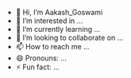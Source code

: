 - 👋 Hi, I’m Aakash_Goswami
- 👀 I’m interested in ...
- 🌱 I’m currently learning ...
- 💞️ I’m looking to collaborate on ...
- 📫 How to reach me ...
- 😄 Pronouns: ...
- ⚡ Fun fact: ...

<!---
goswamiAAKASH/goswamiAAKASH is a ✨ special ✨ repository because its `README.md` (this file) appears on your GitHub profile.
You can click the Preview link to take a look at your changes.
--->
